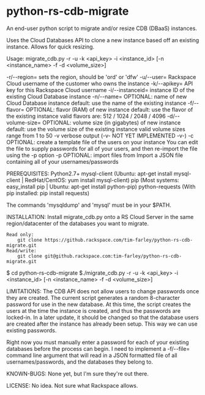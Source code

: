 python-rs-cdb-migrate
=====================

An end-user python script to migrate and/or resize CDB (DBaaS) instances.

Uses the Cloud Databases API to clone a new instance based off an existing instance. Allows for quick resizing.

Usage: migrate_cdb.py -r <region> -u <username> -k <api_key> -i <instance_id> [-n <instance_name> -f <flavor> -d <volume_size>]

  -r/--region=       sets the region, should be 'ord' or 'dfw'
  -u/--user=         Rackspace Cloud username of the customer who owns the instance
  -k/--apikey=       API key for this Rackspace Cloud username
  -i/--instanceid=   instance ID of the existing Cloud Database instance
  -n/--name=         OPTIONAL: name of new Cloud Database instance
                        default: use the name of the existing instance
  -f/--flavor=       OPTIONAL: flavor (RAM) of new instance
                        default: use the flavor of the existing instance
                        valid flavors are: 512 / 1024 / 2048 / 4096
  -d/--volume-size=  OPTIONAL: volume size (in gigabytes) of new instance
                        default: use the volume size of the existing instance
                        valid volume sizes range from 1 to 50
  -v                 verbose output
    (-v- NOT YET IMPLEMENTED -v-)
  -c                 OPTIONAL: create a template file of the users on your instance
                        You can edit the file to supply passwords for all of
                        your users, and then re-import the file using the -p option
  -p                 OPTIONAL: import files from 
                        Import a JSON file containing all of your usernames/passwords
                        
PREREQUISITES:
Python2.7+
mysql-client (Ubuntu: apt-get install mysql-client | RedHat/CentOS: yum install mysql-client)
pip (Most systems: easy_install pip | Ubuntu: apt-get install python-pip)
python-requests (With pip installed: pip install requests)

The commands 'mysqldump' and 'mysql' must be in your $PATH.

INSTALLATION:
Install migrate_cdb.py onto a RS Cloud Server in the same region/datacenter of the databases you want to migrate.

    Read only:
        git clone https://github.rackspace.com/tim-farley/python-rs-cdb-migrate.git
    Read/write:
        git clone git@github.rackspace.com:tim-farley/python-rs-cdb-migrate.git

$ cd python-rs-cdb-migrate
$./migrate_cdb.py -r <region> -u <username> -k <api_key> -i <instance_id> [-n <instance_name> -f <flavor> -d <volume_size>]

LIMITATIONS:
The CDB API does not allow users to change passwords once they are created. The current script generates a
random 8-character password for use in the new database. At this time, the script creates the users at the time
the instance is created, and thus the passwords are locked-in. In a later update, it should be changed so that the
database users are created after the instance has already been setup. This way we can use existing passwords.

Right now you must manually enter a password for each of your existing databases before the process can begin.
I need to implement a -f/--file= command line argument that will read in a JSON formatted file of all usernames/passwords,
and the databases they belong to.

KNOWN-BUGS:
None yet, but I'm sure they're out there.

LICENSE:
No idea. Not sure what Rackspace allows.